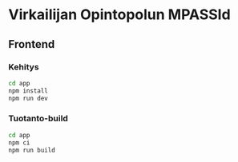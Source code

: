 # Virkailijan Opintopolun MPASSId

## Frontend

### Kehitys

```sh
cd app
npm install
npm run dev
```

### Tuotanto-build

```sh
cd app
npm ci
npm run build
```
